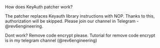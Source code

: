 How does KeyAuth patcher work? 

The patcher replaces Keyauth library instructions with NOP.
Thanks to this, authorization will be skipped. 
Please join our channel in Telegram - @rev6engineering.

Dont work? Remove code encrypt please. Tutorial for remove code encrypt is in my telegram channel (@rev6engineering)

